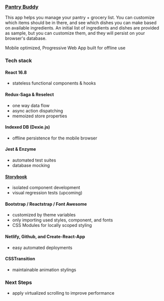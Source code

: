 ### [Pantry Buddy](https://pantrybuddy.netlify.com)

This app helps you manage your pantry + grocery list. You can customize which items should be in there, and see which dishes you can make based on available ingredients. An initial list of ingredients and dishes are provided as sample, but you can customize them, and they will persist on your browser's database.

Mobile optimized, Progressive Web App built for offline use

### Tech stack

#### React 16.8
- stateless functional components & hooks

#### Redux-Saga & Reselect
- one way data flow
- async action dispatching
- memoized store properties

#### Indexed DB (Dexie.js)
- offline persistence for the mobile browser

#### Jest & Enzyme
- automated test suites
- database mocking

#### [Storybook](https://pantrybuddy-storybook.netlify.com/)
- isolated component development
- visual regression tests (upcoming)

#### Bootstrap / Reactstrap / Font Awesome
- customized by theme variables
- only importing used styles, component, and fonts
- CSS Modules for locally scoped styling

#### Netlify, Github, and Create-React-App
- easy automated deployments

#### CSSTransition
- maintainable animation stylings

### Next Steps

- apply virtualized scrolling to improve performance
